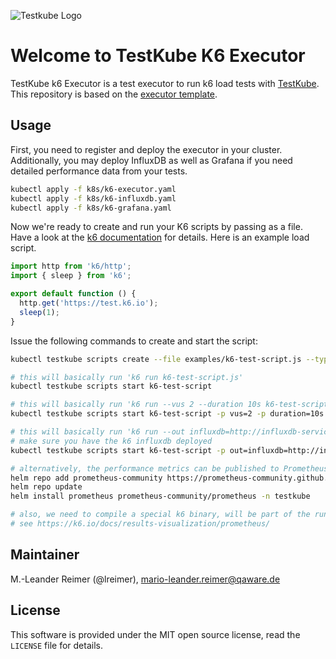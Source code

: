 ![Testkube Logo](https://raw.githubusercontent.com/kubeshop/testkube/main/assets/logo-dark-text.png)

# Welcome to TestKube K6 Executor

TestKube k6 Executor is a test executor to run k6 load tests with [TestKube](https://testkube.io).  
This repository is based on the [executor template](https://github.com/kubeshop/testkube-executor-template).

## Usage

First, you need to register and deploy the executor in your cluster. Additionally, you may deploy InfluxDB as well as Grafana if you need detailed performance data from your tests.
```bash
kubectl apply -f k8s/k6-executor.yaml
kubectl apply -f k8s/k6-influxdb.yaml
kubectl apply -f k8s/k6-grafana.yaml
```

Now we're ready to create and run your K6 scripts by passing as a file. Have a look at the [k6 documentation](https://k6.io/docs/getting-started/running-k6/) for details. Here is an example
load script.
```javascript
import http from 'k6/http';
import { sleep } from 'k6';

export default function () {
  http.get('https://test.k6.io');
  sleep(1);
}
```

Issue the following commands to create and start the script:
```bash
kubectl testkube scripts create --file examples/k6-test-script.js --type "k6/script" --name k6-test-script

# this will basically run 'k6 run k6-test-script.js'
kubectl testkube scripts start k6-test-script

# this will basically run 'k6 run --vus 2 --duration 10s k6-test-script.js'
kubectl testkube scripts start k6-test-script -p vus=2 -p duration=10s

# this will basically run 'k6 run --out influxdb=http://influxdb-service:8086/k6 k6-test-script.js'
# make sure you have the k6 influxdb deployed
kubectl testkube scripts start k6-test-script -p out=influxdb=http://influxdb-service:8086/k6

# alternatively, the performance metrics can be published to Prometheus
helm repo add prometheus-community https://prometheus-community.github.io/helm-charts
helm repo update
helm install prometheus prometheus-community/prometheus -n testkube

# also, we need to compile a special k6 binary, will be part of the runner image
# see https://k6.io/docs/results-visualization/prometheus/

```

## Maintainer

M.-Leander Reimer (@lreimer), <mario-leander.reimer@qaware.de>

## License

This software is provided under the MIT open source license, read the `LICENSE`
file for details.